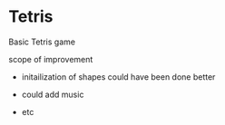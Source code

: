 # Tetris

Basic Tetris game 

scope of improvement

- initailization of shapes could have been done better 

- could add music 

- etc

  



